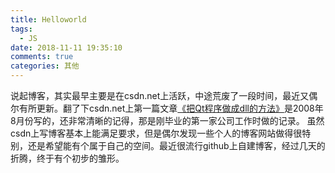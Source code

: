 ```yaml
---
title: Helloworld
tags:
  - JS
date: 2018-11-11 19:35:10
comments: true
categories: 其他
---
```


说起博客，其实最早主要是在csdn.net上活跃，中途荒废了一段时间，最近又偶尔有所更新。翻了下csdn.net上第一篇文章[《把Qt程序做成dll的方法》](https://blog.csdn.net/txiejun/article/details/2795361)是2008年8月份写的，还非常清晰的记得，那是刚毕业的第一家公司工作时做的记录。
虽然csdn上写博客基本上能满足要求，但是偶尔发现一些个人的博客网站做得很特别，还是希望能有个属于自己的空间。最近很流行github上自建博客，经过几天的折腾，终于有个初步的雏形。
